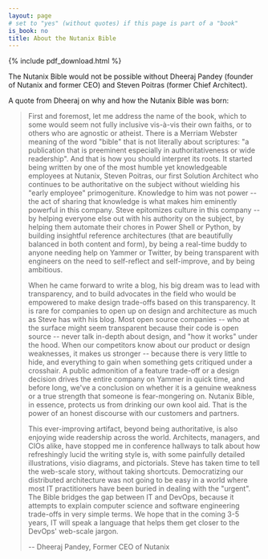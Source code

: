 ```yaml
---
layout: page
# set to "yes" (without quotes) if this page is part of a "book"
is_book: no
title: About the Nutanix Bible
---
```


{% include pdf_download.html %}

The Nutanix Bible would not be possible without Dheeraj Pandey (founder of Nutanix and former CEO) and Steven Poitras (former Chief Architect). 

A quote from Dheeraj on why and how the Nutanix Bible was born:

> First and foremost, let me address the name of the book, which to some would seem not fully inclusive vis-à-vis their own faiths, or to others who are agnostic or atheist. There is a Merriam Webster meaning of the word "bible" that is not literally about scriptures: "a publication that is preeminent especially in authoritativeness or wide readership". And that is how you should interpret its roots. It started being written by one of the most humble yet knowledgeable employees at Nutanix, Steven Poitras, our first Solution Architect who continues to be authoritative on the subject without wielding his "early employee" primogeniture. Knowledge to him was not power -- the act of sharing that knowledge is what makes him eminently powerful in this company. Steve epitomizes culture in this company -- by helping everyone else out with his authority on the subject, by helping them automate their chores in Power Shell or Python, by building insightful reference architectures (that are beautifully balanced in both content and form), by being a real-time buddy to anyone needing help on Yammer or Twitter, by being transparent with engineers on the need to self-reflect and self-improve, and by being ambitious.
>
> When he came forward to write a blog, his big dream was to lead with transparency, and to build advocates in the field who would be empowered to make design trade-offs based on this transparency. It is rare for companies to open up on design and architecture as much as Steve has with his blog. Most open source companies -- who at the surface might seem transparent because their code is open source -- never talk in-depth about design, and "how it works" under the hood. When our competitors know about our product or design weaknesses, it makes us stronger -- because there is very little to hide, and everything to gain when something gets critiqued under a crosshair. A public admonition of a feature trade-off or a design decision drives the entire company on Yammer in quick time, and before long, we've a conclusion on whether it is a genuine weakness or a true strength that someone is fear-mongering on. Nutanix Bible, in essence, protects us from drinking our own kool aid. That is the power of an honest discourse with our customers and partners.
>
> This ever-improving artifact, beyond being authoritative, is also enjoying wide readership across the world. Architects, managers, and CIOs alike, have stopped me in conference hallways to talk about how refreshingly lucid the writing style is, with some painfully detailed illustrations, visio diagrams, and pictorials. Steve has taken time to tell the web-scale story, without taking shortcuts. Democratizing our distributed architecture was not going to be easy in a world where most IT practitioners have been buried in dealing with the "urgent". The Bible bridges the gap between IT and DevOps, because it attempts to explain computer science and software engineering trade-offs in very simple terms. We hope that in the coming 3-5 years, IT will speak a language that helps them get closer to the DevOps' web-scale jargon.
>
> -- Dheeraj Pandey, Former CEO of Nutanix
